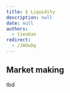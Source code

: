 ```yaml
---
title: § Liquidity
description: null
date: null
authors:
  - tieubao
redirect:
  - /JHOoDg
---
```


## Market making

tbd
